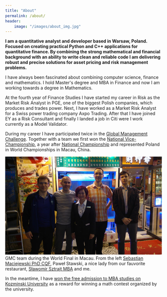 ```yaml
---
title: "About"
permalink: /about/
header:
    image: "/images/about_img.jpg"
---
```


**I am a quantitative analyst and developer based in Warsaw, Poland. Focused on creating practical Python and C++ applications for quantitative finance. By combining the strong mathematical and financial background with an ability to write clean and reliable code I am delivering robust and precise solutions for asset pricing and risk management problems.**

I have always been fascinated about combining computer science, finance and mathematics. I hold Master's degree and MBA in Finance and now I am working towards a degree in Mathematics.

At the fourth year of Finance Studies I have started my career in Risk as the Market Risk Analyst in PGE, one of the biggest Polish companies, which produces and trades power. Next, I have worked as a Market Risk Analyst for a Swiss power trading company Axpo Trading. After that I have joined EY as a Risk Consultant and finally I landed a job in Citi were I work currently as a Model Validator. 

During my career I have participated twice in the [Global Management Challenge](http://globalmanagementchallenge.pt/worldgmc/). Together with a team we first won the [National Vice-Championship](http://gmcpoland.pl/15-edycja-konkursu-gmc-poland-2014/), a year after [National Championship](https://gmcpoland.pl/en/15-edition-of-global-management-challenge-poland/) and represented Poland in World Championships in Macau, China.

![GMC Team in Macau](/images/macau.jpg)
GMC team during the World Final in Macau. From the left [Sebastian Maciejewski PhD CQF](https://www.linkedin.com/in/sebastian-maciejewski-828b19/), Paweł Stawski, a nice lady from our fauvorite restaurant, [Sławomir Sztrajt MBA](https://www.linkedin.com/in/slawomir-sztrajt/) and me. 

In the meantime, I have [won the free admission to MBA studies on Kozminski University](https://gmcpoland.pl/en/play-in-gmc-win-mba-happened-on-15th-january/) as a reward for winning a math contest organized by the university.
  
